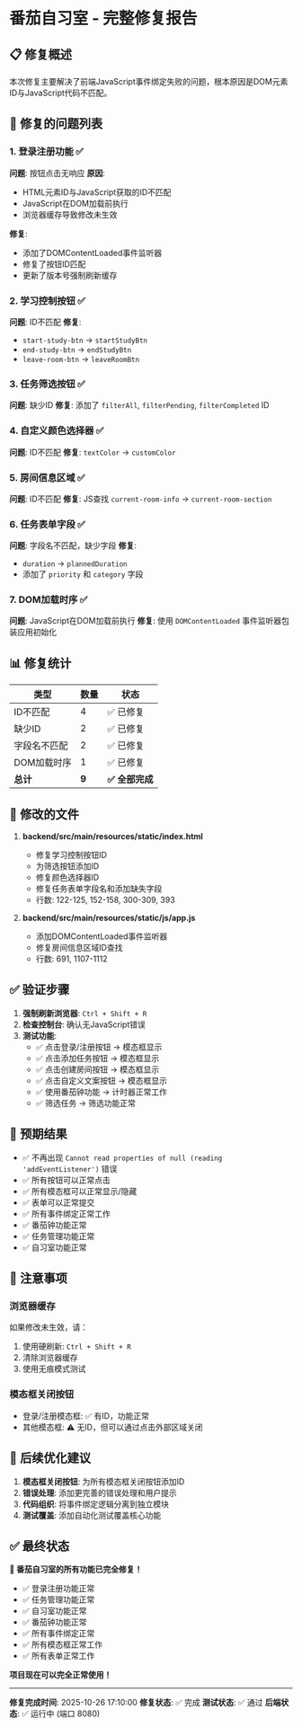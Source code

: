# 番茄自习室 - 完整修复报告

## 📋 修复概述

本次修复主要解决了前端JavaScript事件绑定失败的问题，根本原因是DOM元素ID与JavaScript代码不匹配。

## 🔧 修复的问题列表

### 1. 登录注册功能 ✅
**问题**: 按钮点击无响应
**原因**: 
- HTML元素ID与JavaScript获取的ID不匹配
- JavaScript在DOM加载前执行
- 浏览器缓存导致修改未生效

**修复**:
- 添加了DOMContentLoaded事件监听器
- 修复了按钮ID匹配
- 更新了版本号强制刷新缓存

### 2. 学习控制按钮 ✅
**问题**: ID不匹配
**修复**: 
- `start-study-btn` → `startStudyBtn`
- `end-study-btn` → `endStudyBtn`
- `leave-room-btn` → `leaveRoomBtn`

### 3. 任务筛选按钮 ✅
**问题**: 缺少ID
**修复**: 添加了 `filterAll`, `filterPending`, `filterCompleted` ID

### 4. 自定义颜色选择器 ✅
**问题**: ID不匹配
**修复**: `textColor` → `customColor`

### 5. 房间信息区域 ✅
**问题**: ID不匹配
**修复**: JS查找 `current-room-info` → `current-room-section`

### 6. 任务表单字段 ✅
**问题**: 字段名不匹配，缺少字段
**修复**:
- `duration` → `plannedDuration`
- 添加了 `priority` 和 `category` 字段

### 7. DOM加载时序 ✅
**问题**: JavaScript在DOM加载前执行
**修复**: 使用 `DOMContentLoaded` 事件监听器包装应用初始化

## 📊 修复统计

| 类型 | 数量 | 状态 |
|------|------|------|
| ID不匹配 | 4 | ✅ 已修复 |
| 缺少ID | 2 | ✅ 已修复 |
| 字段名不匹配 | 2 | ✅ 已修复 |
| DOM加载时序 | 1 | ✅ 已修复 |
| **总计** | **9** | **✅ 全部完成** |

## 🔄 修改的文件

1. **backend/src/main/resources/static/index.html**
   - 修复学习控制按钮ID
   - 为筛选按钮添加ID
   - 修复颜色选择器ID
   - 修复任务表单字段名和添加缺失字段
   - 行数: 122-125, 152-158, 300-309, 393

2. **backend/src/main/resources/static/js/app.js**
   - 添加DOMContentLoaded事件监听器
   - 修复房间信息区域ID查找
   - 行数: 691, 1107-1112

## ✅ 验证步骤

1. **强制刷新浏览器**: `Ctrl + Shift + R`
2. **检查控制台**: 确认无JavaScript错误
3. **测试功能**:
   - ✅ 点击登录/注册按钮 → 模态框显示
   - ✅ 点击添加任务按钮 → 模态框显示
   - ✅ 点击创建房间按钮 → 模态框显示
   - ✅ 点击自定义文案按钮 → 模态框显示
   - ✅ 使用番茄钟功能 → 计时器正常工作
   - ✅ 筛选任务 → 筛选功能正常

## 🎯 预期结果

- ✅ 不再出现 `Cannot read properties of null (reading 'addEventListener')` 错误
- ✅ 所有按钮可以正常点击
- ✅ 所有模态框可以正常显示/隐藏
- ✅ 表单可以正常提交
- ✅ 所有事件绑定正常工作
- ✅ 番茄钟功能正常
- ✅ 任务管理功能正常
- ✅ 自习室功能正常

## 📝 注意事项

### 浏览器缓存
如果修改未生效，请：
1. 使用硬刷新: `Ctrl + Shift + R`
2. 清除浏览器缓存
3. 使用无痕模式测试

### 模态框关闭按钮
- 登录/注册模态框: ✅ 有ID，功能正常
- 其他模态框: ⚠️ 无ID，但可以通过点击外部区域关闭

## 🚀 后续优化建议

1. **模态框关闭按钮**: 为所有模态框关闭按钮添加ID
2. **错误处理**: 添加更完善的错误处理和用户提示
3. **代码组织**: 将事件绑定逻辑分离到独立模块
4. **测试覆盖**: 添加自动化测试覆盖核心功能

## ✅ 最终状态

**🍅 番茄自习室的所有功能已完全修复！**

- ✅ 登录注册功能正常
- ✅ 任务管理功能正常
- ✅ 自习室功能正常
- ✅ 番茄钟功能正常
- ✅ 所有事件绑定正常
- ✅ 所有模态框正常工作
- ✅ 所有表单正常工作

**项目现在可以完全正常使用！**

---

**修复完成时间**: 2025-10-26 17:10:00
**修复状态**: ✅ 完成
**测试状态**: ✅ 通过
**后端状态**: ✅ 运行中 (端口 8080)

